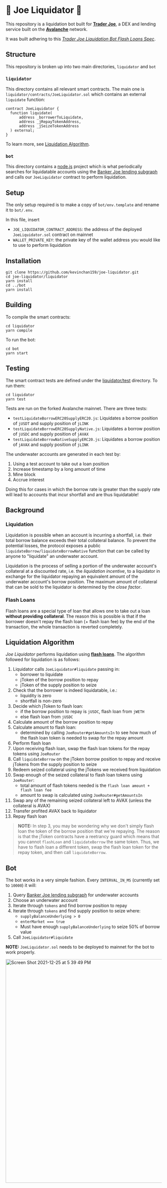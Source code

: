 # 🌊 Joe Liquidator 🌊

This repository is a liquidation bot built for [**Trader Joe**](https://traderjoexyz.com/#/home), a 
DEX and lending service built on the [**Avalanche**](https://www.avax.network/) network.

It was built adhering to this [*Trader Joe Liquidation Bot Flash Loans Spec*](https://docs.google.com/document/d/1k8GusDAk-dLO8heNG-d4YJkmx8Z8vVMsIfS1R6QeMUE/edit).

## Structure

This repository is broken up into two main directories, `liquidator` and `bot`

### `liquidator`

This directory contains all relevant smart contracts. The main one is `liquidator/contracts/JoeLiquidator.sol`
which contains an external `liquidate` function:

```solidity
contract JoeLiquidator {
  function liquidate(
      address _borrowerToLiquidate,
      address _jRepayTokenAddress,
      address _jSeizeTokenAddress
  ) external;
}
```

To learn more, see [Liquidation Algorithm](#liquidation-algorithm).

### `bot`

This directory contains a [node.js](https://nodejs.org/en/) project which is what periodically
searches for liquidatable accounts using the [Banker Joe lending subgraph](https://thegraph.com/hosted-service/subgraph/traderjoe-xyz/lending?query=underwater%20accounts) 
and calls our `JoeLiquidator` contract to perform liquidation.

## Setup

The only setup required is to make a copy of `bot/env.template` and rename it to
`bot/.env`.

In this file, insert 

- `JOE_LIQUIDATOR_CONTRACT_ADDRESS`: the address of the deployed `JoeLiquidator.sol` contract on mainnet
- `WALLET_PRIVATE_KEY`: the private key of the wallet address you would like to use to perform
liquidation

## Installation

```
git clone https://github.com/kevinchan159/joe-liquidator.git
cd joe-liquidator/liquidator
yarn install
cd ../bot
yarn install
```

## Building

To compile the smart contracts:

```
cd liquidator
yarn compile
```

To run the bot:

```
cd bot
yarn start
```

## Testing

The smart contract tests are defined under the [liquidator/test](https://github.com/kevinchan159/joe-liquidator/tree/main/liquidator/test) directory. To run them:

```
cd liquidator
yarn test
```

Tests are run on the forked Avalanche mainnet. There are three tests:

- `testLiquidateBorrowERC20SupplyERC20.js`: Liquidates a borrow position of `jUSDT` and supply position of `jLINK`
- `testLiquidateBorrowERC20SupplyNative.js`: Liquidates a borrow position of `jUSDC` and supply position of `jAVAX`
- `testLiquidateBorrowNativeSupplyERC20.js`: Liquidates a borrow position of `jAVAX` and supply position of `jLINK`

The underwater accounts are generated in each test by:

1. Using a test account to take out a loan position
2. Increase timestamp by a long amount of time
3. Mine block
4. Accrue interest

Doing this for cases in which the borrow rate is greater than the supply rate will lead to accounts that incur shortfall and
are thus liquidatable!

## Background

### Liquidation

Liquidation is possible when an account is incurring a shortfall, i.e. their total borrow balance exceeds their total
collateral balance. To prevent the potential losses, the protocol exposes a public `liquidateBorrow/liquidateBorrowNative` 
function that can be called by anyone to "liquidate" an underwater account.

Liquidation is the process of selling a portion of the underwater account's collateral at a discounted rate, i.e.
the *liquidation incentive*, to a liquidator in exchange for the liquidator repaying an equivalent amount of the underwater
account's borrow position. The maximum amount of collateral that can be sold to the liquidator is determined by the *close factor*.

### Flash Loans

Flash loans are a special type of loan that allows one to take out a loan **without providing collateral**. The reason this is
possible is that if the borrower doesn't repay the flash loan (+ flash loan fee) by the end of the transaction, the whole transaction
is reverted completely.

## Liquidation Algorithm

*Joe Liquidator* performs liquidation using [**flash loans**](#flash-loans). The algorithm followed for liquidation
is as follows:

1. Liquidator calls `JoeLiquidator#liquidate` passing in:
   - borrower to liquidate
   - jToken of the borrow position to repay
   - jToken of the supply position to seize
2. Check that the borrower is indeed liquidatable, i.e.:
   - liquidity is zero
   - shortfall is non-zero
3. Decide which jToken to flash loan:
   - if the borrow position to repay is `jUSDC`, flash loan from `jWETH`
   - else flash loan from `jUSDC`
3. Calculate amount of the borrow position to repay
4. Calculate amount to flash loan:
   - determined by calling `JoeRouter#getAmountsIn` to see how much of the flash loan token is needed to swap for the repay amount
5. Perform flash loan
6. Upon receiving flash loan, swap the flash loan tokens for the repay tokens using `JoeRouter`
7. Call `liquidateBorrow` on the jToken borrow position to repay and receive jTokens from the supply position to seize
8. Redeem seized collateral using the jTokens we received from liquidation
9. Swap enough of the seized collateral to flash loan tokens using `JoeRouter`:
    - total amount of flash tokens needed is the `flash loan amount + flash loan fee`
    - amount to swap is calculated using `JoeRouter#getAmountsIn`
10. Swap any of the remaining seized collateral left to AVAX (unless the collateral is AVAX)
11. Transfer profited AVAX back to liquidator
12. Repay flash loan

> **NOTE:** In step 3, you may be wondering why we don't simply flash loan the token of the borrow position
that we're repaying. The reason is that the jToken contracts have a reetrancy guard which means that
you cannot `flashLoan` and `liquidateBorrow` the same token. Thus, we have to flash loan a different token,
swap the flash loan token for the repay token, and then call `liquidateBorrow`.

## Bot

The bot works in a very simple fashion. Every `INTERVAL_IN_MS` (currently set to `10000`) it will:

1. Query [Banker Joe lending subgraph](https://thegraph.com/hosted-service/subgraph/traderjoe-xyz/lending?query=underwater%20accounts) for underwater accounts
2. Choose an underwater account
3. Iterate through `tokens` and find borrow position to repay
4. Iterate through `tokens` and find supply position to seize where:
   - `supplyBalanceUnderlying > 0`
   - `enterMarket === true`
   - Must have enough `supplyBalanceUnderlying` to seize 50% of borrow value
5. Call `JoeLiquidator#liquidate`

**NOTE:** `JoeLiquidator.sol` needs to be deployed to mainnet for the bot to work properly.

<img width="719" alt="Screen Shot 2021-12-25 at 5 39 49 PM" src="https://user-images.githubusercontent.com/26048121/147394828-18aab668-8cda-45e8-b7c2-83fb71fd8142.png">
